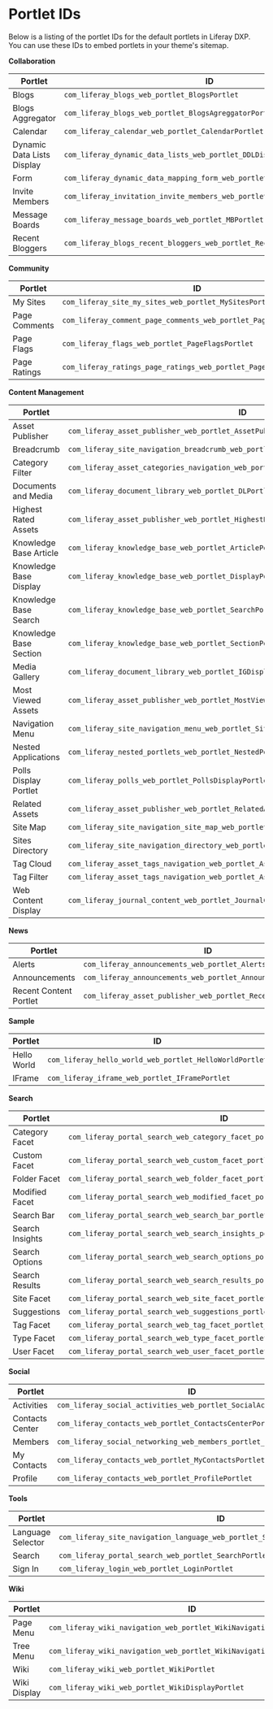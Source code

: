 # Portlet IDs

Below is a listing of the portlet IDs for the default portlets in Liferay DXP. You  can use these IDs to embed portlets in your theme's  sitemap.

**Collaboration**

| Portlet | ID |
| --- | --- |
| Blogs | `com_liferay_blogs_web_portlet_BlogsPortlet` |
| Blogs Aggregator | `com_liferay_blogs_web_portlet_BlogsAgreggatorPortlet` |
| Calendar | `com_liferay_calendar_web_portlet_CalendarPortlet` |
| Dynamic Data Lists Display | `com_liferay_dynamic_data_lists_web_portlet_DDLDisplayPortlet` |
| Form | `com_liferay_dynamic_data_mapping_form_web_portlet_DDMFormPortlet` |
| Invite Members | `com_liferay_invitation_invite_members_web_portlet_InviteMembersPortlet` |
| Message Boards | `com_liferay_message_boards_web_portlet_MBPortlet` |
| Recent Bloggers | `com_liferay_blogs_recent_bloggers_web_portlet_RecentBloggersPortlet` |

**Community**

| Portlet | ID |
| --- | --- |
| My Sites | `com_liferay_site_my_sites_web_portlet_MySitesPortlet` |
| Page Comments | `com_liferay_comment_page_comments_web_portlet_PageCommentsPortlet` |
| Page Flags | `com_liferay_flags_web_portlet_PageFlagsPortlet` |
| Page Ratings | `com_liferay_ratings_page_ratings_web_portlet_PageRatingsPortlet` |

**Content Management**

| Portlet | ID |
| --- | --- |
| Asset Publisher | `com_liferay_asset_publisher_web_portlet_AssetPublisherPortlet` |
| Breadcrumb | `com_liferay_site_navigation_breadcrumb_web_portlet_SiteNavigationBreadcrumbPortlet` |
| Category Filter| `com_liferay_asset_categories_navigation_web_portlet_AssetCategoriesNavigationPortlet` |
| Documents and Media | `com_liferay_document_library_web_portlet_DLPortlet` |
| Highest Rated Assets | `com_liferay_asset_publisher_web_portlet_HighestRatedAssetsPortlet` |
| Knowledge Base Article | `com_liferay_knowledge_base_web_portlet_ArticlePortlet` |
| Knowledge Base Display | `com_liferay_knowledge_base_web_portlet_DisplayPortlet` |
| Knowledge Base Search | `com_liferay_knowledge_base_web_portlet_SearchPortlet` |
| Knowledge Base Section | `com_liferay_knowledge_base_web_portlet_SectionPortlet` |
| Media Gallery | `com_liferay_document_library_web_portlet_IGDisplayPortlet` |
| Most Viewed Assets | `com_liferay_asset_publisher_web_portlet_MostViewedAssetsPortlet` |
| Navigation Menu | `com_liferay_site_navigation_menu_web_portlet_SiteNavigationMenuPortlet` |
| Nested Applications | `com_liferay_nested_portlets_web_portlet_NestedPortletsPortlet` |
| Polls Display Portlet | `com_liferay_polls_web_portlet_PollsDisplayPortlet` |
| Related Assets | `com_liferay_asset_publisher_web_portlet_RelatedAssetsPortlet` |
| Site Map | `com_liferay_site_navigation_site_map_web_portlet_SiteNavigationSiteMapPortlet` |
| Sites Directory | `com_liferay_site_navigation_directory_web_portlet_SitesDirectoryPortlet` |
| Tag Cloud | `com_liferay_asset_tags_navigation_web_portlet_AssetTagsCloudPortlet` |
|  Tag Filter | `com_liferay_asset_tags_navigation_web_portlet_AssetTagsNavigationPortlet` |
| Web Content Display | `com_liferay_journal_content_web_portlet_JournalContentPortlet` |

**News**

| Portlet | ID |
| --- | --- |
| Alerts | `com_liferay_announcements_web_portlet_AlertsPortlet` |
| Announcements | `com_liferay_announcements_web_portlet_AnnouncementsPortlet` |
| Recent Content Portlet | `com_liferay_asset_publisher_web_portlet_RecentContentPortlet` |

**Sample**

| Portlet | ID |
| --- | --- |
| Hello World | `com_liferay_hello_world_web_portlet_HelloWorldPortlet` |
| IFrame | `com_liferay_iframe_web_portlet_IFramePortlet` |

**Search**

| Portlet | ID |
| --- | --- |
| Category Facet | `com_liferay_portal_search_web_category_facet_portlet_CategoryFacetPortlet` |
| Custom Facet | `com_liferay_portal_search_web_custom_facet_portlet_CustomFacetPortlet` |
| Folder Facet | `com_liferay_portal_search_web_folder_facet_portlet_FolderFacetPortlet` |
| Modified Facet | `com_liferay_portal_search_web_modified_facet_portlet_ModifiedFacetPortlet` |
| Search Bar | `com_liferay_portal_search_web_search_bar_portlet_SearchBarPortlet` |
| Search Insights | `com_liferay_portal_search_web_search_insights_portlet_SearchInsightsPortlet` |
| Search Options | `com_liferay_portal_search_web_search_options_portlet_SearchOptionsPortlet` |
| Search Results | `com_liferay_portal_search_web_search_results_portlet_SearchResultsPortlet` |
| Site Facet | `com_liferay_portal_search_web_site_facet_portlet_SiteFacetPortlet` |
| Suggestions | `com_liferay_portal_search_web_suggestions_portlet_SuggestionsPortlet` |
| Tag Facet | `com_liferay_portal_search_web_tag_facet_portlet_TagFacetPortlet` |
| Type Facet | `com_liferay_portal_search_web_type_facet_portlet_TypeFacetPortlet` |
| User Facet | `com_liferay_portal_search_web_user_facet_portlet_UserFacetPortlet` |

**Social**

| Portlet | ID |
| --- | --- |
| Activities | `com_liferay_social_activities_web_portlet_SocialActivitiesPortlet` |
| Contacts Center | `com_liferay_contacts_web_portlet_ContactsCenterPortlet` |
| Members | `com_liferay_social_networking_web_members_portlet_MembersPortlet` |
| My Contacts | `com_liferay_contacts_web_portlet_MyContactsPortlet` |
| Profile | `com_liferay_contacts_web_portlet_ProfilePortlet` |

**Tools**

| Portlet | ID |
| --- | --- |
| Language Selector | `com_liferay_site_navigation_language_web_portlet_SiteNavigationLanguagePortlet` |
| Search | `com_liferay_portal_search_web_portlet_SearchPortlet` |
| Sign In | `com_liferay_login_web_portlet_LoginPortlet` |

**Wiki**

| Portlet | ID |
| --- | --- |
| Page Menu | `com_liferay_wiki_navigation_web_portlet_WikiNavigationPageMenuPortlet` |
| Tree Menu | `com_liferay_wiki_navigation_web_portlet_WikiNavigationTreeMenuPortlet` |
| Wiki | `com_liferay_wiki_web_portlet_WikiPortlet` |
| Wiki Display | `com_liferay_wiki_web_portlet_WikiDisplayPortlet` |